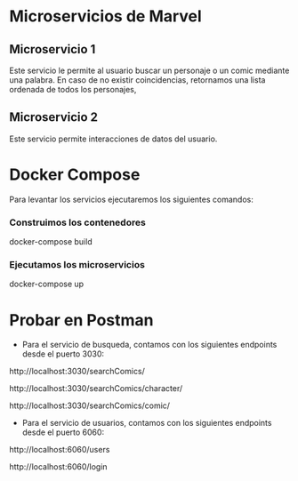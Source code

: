 # Microservicios de Marvel

## Microservicio 1

Este servicio le permite al usuario buscar un personaje o un comic mediante una palabra. En caso de no existir coincidencias, retornamos una lista ordenada de todos los personajes,

## Microservicio 2

Este servicio permite interacciones de datos del usuario.

# Docker Compose

Para levantar los servicios ejecutaremos los siguientes comandos:

### Construimos los contenedores

docker-compose build

### Ejecutamos los microservicios

docker-compose up

# Probar en Postman

- Para el servicio de busqueda, contamos con los siguientes endpoints desde el puerto 3030:

http://localhost:3030/searchComics/<search>

http://localhost:3030/searchComics/character/<search>

http://localhost:3030/searchComics/comic/<search>

- Para el servicio de usuarios, contamos con los siguientes endpoints desde el puerto 6060:

http://localhost:6060/users

http://localhost:6060/login

